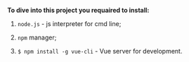 **To dive into this project you requaired to install:**

1. `node.js` - js interpreter for cmd line;
2. `npm` manager;

3. `$ npm install -g vue-cli` - Vue server for development.
